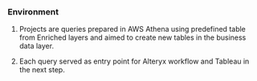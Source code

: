 ### Environment

1. Projects are queries prepared in AWS Athena using predefined table from Enriched layers and aimed to create new tables in the business data layer.

2. Each query served as entry point for Alteryx workflow and Tableau in the next step.

